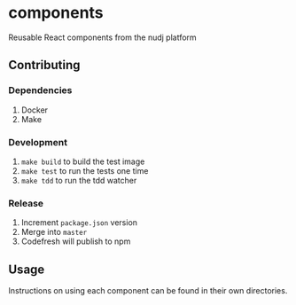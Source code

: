 # components

Reusable React components from the nudj platform

## Contributing

### Dependencies

1. Docker
1. Make

### Development

1. `make build` to build the test image
1. `make test` to run the tests one time
1. `make tdd` to run the tdd watcher

### Release

1. Increment `package.json` version
1. Merge into `master`
1. Codefresh will publish to npm

## Usage

Instructions on using each component can be found in their own directories.
